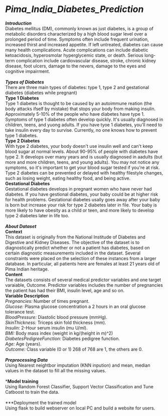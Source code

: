 # ***Pima_India_Diabetes_Prediction***
***Introduction***
<br>
Diabetes mellitus (DM), commonly known as just diabetes, is a group of metabolic disorders characterized by a high blood sugar level over a prolonged period of time.
Symptoms often include frequent urination, increased thirst and increased appetite.
If left untreated, diabetes can cause many health complications.
Acute complications can include diabetic ketoacidosis, hyperosmolar hyperglycemic state, or death.
Serious long-term complication include cardiovascular disease, stroke, chronic kidney disease, foot ulcers, damage to the nevers, damage to the eyes and cognitive impairment.
<br>
<br>
***Types of Diabetes***
<br>
There are three main types of diabetes: type 1, type 2 and gestational diabetes (diabetes while pregnant)
<br>
**Type 1 Diabetes**
<br>
Type 1 diabetes is thought to be caused by an autoimmune reation (the body attacks ifself by mistake) that stops your body from making insulin.
Approximately 5-10% of the people who have diabetes have type 1.
Symptoms of type 1 diabetes often develop quickly. It's usually diagnosed in children, teens, and yuong adults.
If you have tyoe 1 diabetes, you'll need to take insulin every day to survise.
Currently, no one knows how to prevent type 1 diabetes.
<br>
**Type 2 Diabetes**
<br>
With type 2 diabetes, your body doesn't use insulin well and can't keep blood sugar at normal levels.
About 90-95% of people with diabetes have type 2.
It develops over many years and is usually diagnosed in aadults (but more and more children, teens, and young adults).
You may not notice any symptoms, so it's important to get your blood sugar tested if you're at risk.
Type 2 diabetes can be prevented or delayed with healthy filestyle changes, such as losing weight, eating healthy food, and being active.
<br>
**Gestational Diabetes**
<br>
Gestational diabetes develops in pregnant women who have never had diabetes.
If you have gestional diabetes, your baby could be at higher risk for health problems.
Gestational diabetes usally goes away after your baby is born but increase your risk for type 2 diabetes later in file.
Your baby is more likely to have obesity as a child or teen, and more likely to develop type 2 diabetes later in life too.
<br>
<br>
***About Dataset***
<br>
**Context**
<br>
This dataset is originally from the National Institude of Diabetes and Digestive and Kidney Diseases.
The objective of the dataset is to diagnostically predict whether or not a patient has diabetes, based on certain diagnostic measurements included in the dataset.
Several constraints were placed on the selection of these instances from a larger database. 
In particular, all patients here are females at least 21 years old of Pima Indian heritage.
<br>
**Content**
<br>
The datasets consists of several medical predictor variables and one target varaiable, Outcome.
Predictor variables includes the number of pregnancies the patient has had their BMI, insulin level, age and so on.
<br>
**Variable Description**
<br>
*Pregnancies:* Number of times pregnant.
<br>
*Glucose:* Plasma glucose concentration a 2 hours in an oral glucose tolerance test.
<br>
*BloodPressure:* Diastolic blood pressure (mmHg).
<br>
*SkinThickness:* Triceps skin fold thickness (mm).
<br>
*Insulin:* 2-Hour serum insulin (mu U/ml).
<br>
*BMI:* Body mass index (weight in kg/(height in m)^2)
<br>
*DiabetesPedigreeFunction:* Diabetes pedigree function.
<br>
*Age:* Age (years).
<br>
*Outcome:* Class variable (0 or 1) 268 of 768 are 1, the others are 0.
<br>
<br>
***Preprocessing Data***
<br>
Using Nearest neightbor imputation (KNN inpution) and mean, median values in the dataset to fill all the missing values.
<br>
<br>
***Model training**
<br>
Using Random Forest Classifier, Support Vector Classification and Tune Catboost to train the data.
<br>
<br>
***Deployment the trained model 
<br>
Using flask to build webserver on local PC and build a website for users.



